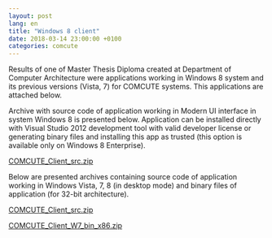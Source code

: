 ```yaml
---
layout: post
lang: en
title: "Windows 8 client"
date: 2018-03-14 23:00:00 +0100
categories: comcute
---
```


<p></p>
Results of one of Master Thesis Diploma created at Department of Computer Architecture were applications working in Windows 8 system and its previous versions (Vista, 7) for COMCUTE systems. This applications are attached below.

Archive with source code of application working in Modern UI interface in system Windows 8 is presented below. Application can be installed directly with Visual Studio 2012 development tool with valid developer license or generating binary files and installing this app as trusted (this option is available only on Windows 8 Enterprise).

[COMCUTE_Client_src.zip][COMCUTE_Client_src]

Below are presented archives containing source code of application working in Windows Vista, 7, 8 (in desktop mode) and binary files of application (for 32-bit architecture).

[COMCUTE_Client_src.zip][COMCUTE_Client_src]

[COMCUTE_Client_W7_bin_x86.zip][COMCUTE_Client_W7_bin_x86]

[COMCUTE_Client_src]: http://comcute.eti.pg.edu.pl/wp-content/uploads/2013/07/COMCUTE_Client_src.zip
[COMCUTE_Client_W7_src]: http://comcute.eti.pg.edu.pl/wp-content/uploads/2013/07/COMCUTE_Client_W7_src.zip
[COMCUTE_Client_W7_bin_x86]: http://comcute.eti.pg.edu.pl/wp-content/uploads/2013/07/COMCUTE_Client_W7_bin_x86.zip
